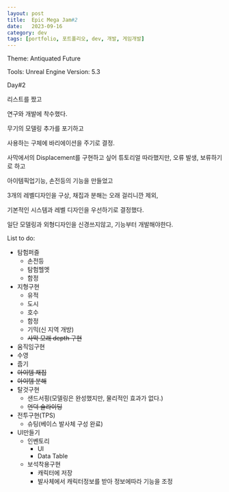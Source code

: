 ```yaml
---
layout: post
title:  Epic Mega Jam#2
date:   2023-09-16
category: dev
tags: [portfolio, 포트폴리오, dev, 개발, 게임개발]
---
```



Theme: Antiquated Future

Tools: Unreal Engine
Version: 5.3 


Day#2

리스트를 짰고

연구와 개발에 착수했다.

무기의 모델링 추가를 포기하고

사용하는 구체에 바리에이션을 주기로 결정.

사막에서의 Displacement를 구현하고 싶어 튜토리얼 따라했지만, 오류 발생, 보류하기로 하고

아이템픽업기능, 손전등의 기능을 만들었고

3개의 레벨디자인을 구상, 채집과 분해는 오래 걸리니깐 제외,

기본적인 시스템과 레벨 디자인을 우선하기로 결정했다.

일단 모델링과 외형디자인을 신경쓰지않고, 기능부터 개발해야한다.

List to do:
- 탐험퍼즐
  - 손전등
  - 탐험헬멧
  - 함정
- 지형구현
  - 유적
  - 도시
  - 호수
  - 함정
  - 기믹(신 지역 개방)
  - ~~사막 모래 depth 구현~~
- 움직임구현
 - 수영
 - 줍기
 - ~~아이템 채집~~
 - ~~아이템 분해~~
- 탈것구현
  - 샌드서핑(모델링은 완성했지만, 물리적인 효과가 없다.) 
  - ~~언덕 슬라이딩~~
- 전투구현(TPS)
  - 슈팅(베이스 발사체 구성 완료)
- UI만들기
  - 인벤토리
    - UI
    - Data Table
  - 보석착용구현
    - 캐릭터에 저장
    - 발사체에서 캐릭터정보를 받아 정보에따라 기능을 조정
